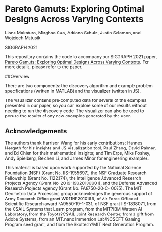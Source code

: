 # Pareto Gamuts: Exploring Optimal Designs Across Varying Contexts

Liane Makatura, Minghao Guo, Adriana Schulz, Justin Solomon, and Wojciech Matusik

SIGGRAPH 2021

This repository contains the code to accompany our SIGGRAPH 2021 paper, [Pareto Gamuts: Exploring Optimal Designs Across Varying Contexts](http://paretogamuts.csail.mit.edu). For more details, please refer to the paper.

##Overview

There are two components: the discovery algorithm and example problem specifications (written in MATLAB) and the visualizer (written in JS). 

The visualizer contains pre-computed data for several of the examples presented in our paper, so you can explore some of our results without needing to run the discovery code. 
The visualizer can also be used to peruse the results of any new examples generated by the user.


## Acknowledgements

The authors thank Harrison Wang for his early contributions; Hannes Hergeth for his insights and JS visualization tool; Paul Zhang, David Palmer, and Ed Chien for their mathematical insights; and Tim Erps, Mike Foshey, Andy Spielberg, Beichen Li, and James Minor for engineering examples.

This material is based upon work supported by the National Science Foundation (NSF) (Grant No. IIS-1955697), the NSF Graduate Research Fellowship (Grant No. 1122374), the Intelligence Advanced Research Projects Agency (Grant No. 2019-19020100001), and the Defense Advanced Research Projects Agency (Grant No. FA8750-20-C- 0075). The MIT Geometric Data Processing group acknowledges the generous support of Army Research Office grant W911NF2010168, of Air Force Office of Scientific Research award FA9550-19-1-031, of NSF grant IIS-1838071, from the CSAIL Systems that Learn program, from the MIT?IBM Watson AI Laboratory, from the Toyota?CSAIL Joint Research Center, from a gift from Adobe Systems, from an MIT.nano Immersion Lab/NCSOFT Gaming Program seed grant, and from the Skoltech?MIT Next Generation Program.
